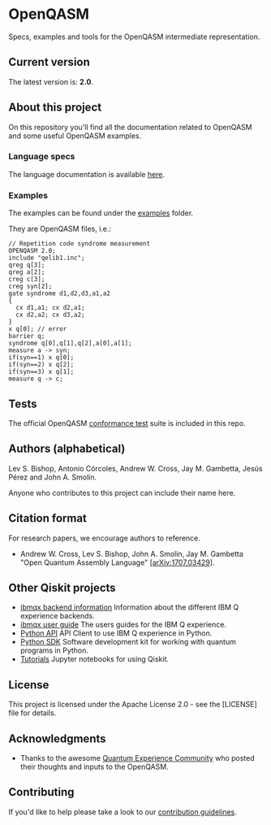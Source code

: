 # OpenQASM

Specs, examples and tools for the OpenQASM intermediate representation.

## Current version

The latest version is: **2.0**.

## About this project

On this repository you'll find all the documentation related to OpenQASM and some useful OpenQASM examples.

### Language specs

The language documentation is available [here](spec/qasm2.rst).

### Examples

The examples can be found under the [examples](examples) folder.

They are OpenQASM files, i.e.:

```text
// Repetition code syndrome measurement
OPENQASM 2.0;
include "qelib1.inc";
qreg q[3];
qreg a[2];
creg c[3];
creg syn[2];
gate syndrome d1,d2,d3,a1,a2
{
  cx d1,a1; cx d2,a1;
  cx d2,a2; cx d3,a2;
}
x q[0]; // error
barrier q;
syndrome q[0],q[1],q[2],a[0],a[1];
measure a -> syn;
if(syn==1) x q[0];
if(syn==2) x q[2];
if(syn==3) x q[1];
measure q -> c;
```

## Tests

The official OpenQASM [conformance test](contributing.md#tests) suite is included in this repo.

## Authors (alphabetical)

Lev S. Bishop, Antonio Córcoles, Andrew W. Cross, Jay M. Gambetta, Jesús Pérez and John A. Smolin.

Anyone who contributes to this project can include their name here.

## Citation format

For research papers, we encourage authors to reference.

- Andrew W. Cross, Lev S. Bishop, John A. Smolin, Jay M. Gambetta "Open Quantum Assembly Language" [[arXiv:1707.03429]](https://arxiv.org/abs/1707.03429).

## Other Qiskit projects

- [ibmqx backend information](https://github.com/Qiskit/ibmqx-backend-information) Information about the different IBM Q experience backends.
- [ibmqx user guide](https://github.com/Qiskit/ibmqx-user-guides) The users guides for the IBM Q experience.
- [Python API](https://github.com/Qiskit/qiskit-api-py) API Client to use IBM Q experience in Python.
- [Python SDK](https://github.com/Qiskit/qiskit-terra) Software development kit for working with quantum programs in Python.
- [Tutorials](https://github.com/Qiskit/qiskit-tutorial) Jupyter notebooks for using Qiskit.

## License

This project is licensed under the Apache License 2.0 - see the [LICENSE] file for details.

## Acknowledgments

- Thanks to the awesome [Quantum Experience Community](https://quantumexperience.ng.bluemix.net) who posted their thoughts and inputs to the OpenQASM.

## Contributing

If you'd like to help please take a look to our [contribution guidelines](contributing.md).
